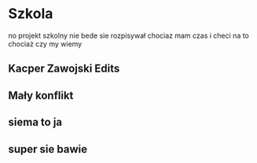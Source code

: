 # Szkola

no projekt szkolny nie bede sie rozpisywał chociaz mam czas i checi na to chociaż czy my wiemy

## Kacper Zawojski Edits

## Mały konflikt
## siema to ja 



## super sie bawie
